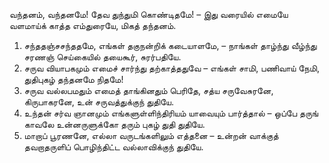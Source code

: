 
வந்தனம், வந்தனமே! தேவ துந்துமி கொண்டிதமே! – இது
 வரையில் எமையே வளமாய்க் காத்த எம்துரையே, மிகத் தந்தனம்.
1. சந்ததஞ்சசந்ததமே, எங்கள் தகுநன்றிக் கடையாளமே, – நாங்கள்
 தாழ்ந்து வீழ்ந்து சரணஞ் செய்கையில் தயைகூர், சுரர்பதியே.
 2. சருவ வியாபகமும் எமைச் சார்ந்து தற்காத்ததுவே – எங்கள்
 சாமி, பணிவாய் நேமி, துதிபுகழ் தந்தனமே நிதமே!
 3. சருவ வல்லபமதும் எமைத் தாங்கினதும் பெரிதே, சத்ய
 சருவேசுரனே, கிருபாகரனே, உன் சருவத்துக்குந் துதியே.
 4. உந்தன் சர்வ ஞானமும் எங்களுள்ளிந்திரியம் யாவையும் பார்த்தால் –
 ஒப்பே தருங் காவலே உன்னருளுக்கோ தரும் புகழ் துதி துதியே.
 5. மாறாப் பூரணனே, எல்லா வருடங்களிலும் எத்தனை – உன்றன்
 வாக்குத் தவறாதருளிப் பொழிந்திட்ட வல்லாவிக்குந் துதியே.


